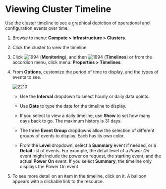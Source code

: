 # Viewing Cluster Timeline

Use the cluster timeline to see a graphical depiction of operational and
configuration events over time.

1.  Browse to menu: **Compute > Infrastructure > Clusters**.

2.  Click the cluster to view the timeline.

3.  Click ![1994](../images/1994.png) (**Monitoring**), and then
    ![1994](../images/1994.png) (**Timelines**) or from the accordion
    menu, click menu: **Properties > Timelines**.

4.  From **Options**, customize the period of time to display, and the
    types of events to see.

    ![2210](../images/2210.png)

      - Use the **Interval** dropdown to select hourly or daily data
        points.

      - Use **Date** to type the date for the timeline to display.

      - If you select to view a daily timeline, use **Show** to set how
        many days back to go. The maximum history is 31 days.

      - The three **Event Group** dropdowns allow the selection of
        different groups of events to display. Each has its own color.

      - From the **Level** dropdown, select a **Summary** event if
        needed, or a **Detail** list of events. For example, the detail
        level of a *Power On* event might include the power on request,
        the starting event, and the actual **Power On** event. If you
        select **Summary**, the timeline only displays the Power On
        event.

5.  To see more detail on an item in the timeline, click on it. A
    balloon appears with a clickable link to the resource.
